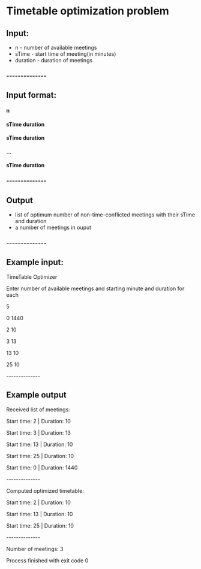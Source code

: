 # Timetable optimization problem
## Input:
* n - number of available meetings
* sTime - start time of meeting(in minutes)
* duration - duration of meetings
### --------------
## Input format:
#### n
#### sTime duration
#### sTime duration
#### ...
#### sTime duration
### --------------
## Output
* list of optimum number of non-time-conflicted meetings with their sTime and duration
* a number of meetings in ouput
### --------------
## Example input:
TimeTable Optimizer
 
Enter number of available meetings and starting minute and duration for each

5

0 1440

2 10

3 13

13 10

25 10

\--------------
## Example output
Received list of meetings: 

Start time: 2 | Duration: 10

Start time: 3 | Duration: 13

Start time: 13 | Duration: 10

Start time: 25 | Duration: 10

Start time: 0 | Duration: 1440

\--------------

Computed optimized timetable: 

Start time: 2 | Duration: 10

Start time: 13 | Duration: 10

Start time: 25 | Duration: 10

\--------------

Number of meetings: 3

  
Process finished with exit code 0

